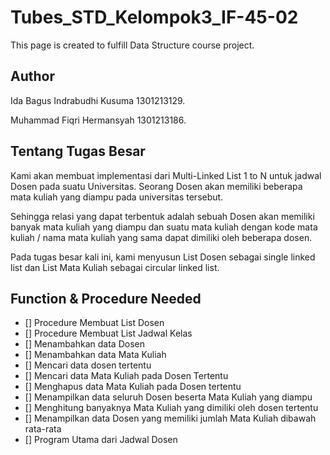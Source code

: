 # Tubes_STD_Kelompok3_IF-45-02
This page is created to fulfill Data Structure course project.

## Author
Ida Bagus Indrabudhi Kusuma 1301213129.

Muhammad Fiqri Hermansyah 1301213186.

## Tentang Tugas Besar
Kami akan membuat implementasi dari Multi-Linked List 1 to N untuk jadwal Dosen pada suatu Universitas. Seorang Dosen akan memiliki beberapa mata kuliah yang diampu pada universitas tersebut. 

Sehingga relasi yang dapat terbentuk adalah sebuah Dosen akan memiliki banyak mata kuliah yang diampu dan suatu mata kuliah dengan kode mata kuliah / nama mata kuliah yang sama dapat dimiliki oleh beberapa dosen.

Pada tugas besar kali ini, kami menyusun List Dosen sebagai single linked list dan List Mata Kuliah sebagai circular linked list.

## Function & Procedure Needed
- [] Procedure Membuat List Dosen
- [] Procedure Membuat List Jadwal Kelas 
- [] Menambahkan data Dosen
- [] Menambahkan data Mata Kuliah
- [] Mencari data dosen tertentu
- [] Mencari data Mata Kuliah pada Dosen Tertentu
- [] Menghapus data Mata Kuliah pada Dosen tertentu
- [] Menampilkan data seluruh Dosen beserta Mata Kuliah yang diampu
- [] Menghitung banyaknya Mata Kuliah yang dimiliki oleh dosen tertentu
- [] Menampilkan data Dosen yang memiliki jumlah Mata Kuliah dibawah rata-rata
- [] Program Utama dari Jadwal Dosen
